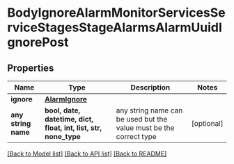# BodyIgnoreAlarmMonitorServicesServiceStagesStageAlarmsAlarmUuidIgnorePost


## Properties
Name | Type | Description | Notes
------------ | ------------- | ------------- | -------------
**ignore** | [**AlarmIgnore**](AlarmIgnore.md) |  | 
**any string name** | **bool, date, datetime, dict, float, int, list, str, none_type** | any string name can be used but the value must be the correct type | [optional]

[[Back to Model list]](../README.md#documentation-for-models) [[Back to API list]](../README.md#documentation-for-api-endpoints) [[Back to README]](../README.md)


